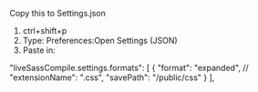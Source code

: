 Copy this to Settings.json

1. ctrl+shift+p
2. Type: Preferences:Open Settings (JSON)
3. Paste in:

"liveSassCompile.settings.formats": [
{
"format": "expanded",
// "extensionName": ".css",
"savePath": "/public/css"
}
],

